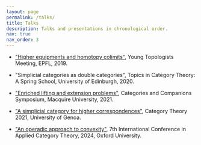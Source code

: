 ```yaml
---
layout: page
permalink: /talks/
title: Talks
description: Talks and presentations in chronological order.
nav: true
nav_order: 3
---
```


- ["Higher equipments and homotopy colimits"](https://archiveweb.epfl.ch/ytm2019.epfl.ch/wp-content/uploads/2019/07/haderi-presentation.pdf), Young Topologists Meeting, EPFL, 2019.

- "Simplicial categories as double categories", Topics in Category Theory: A Spring School, University of Edinburgh, 2020.

- ["Enriched lifting and extension problems"](https://www.youtube.com/watch?v=yaVvXbFW3Hc), Categories and Companions Symposium, Macquire University, 2021.

- ["A simplicial category for higher correspondences"](https://www.youtube.com/watch?v=iFF6HA9U4Lc), Category Theory 2021, University of Genoa.

- ["An operadic approach to convexity"](https://oxford24.github.io/assets/act-papers/15_an_operadic_approach_to_convex.pdf), 7th International Conference in Applied Category Theory, 2024, Oxford University.

